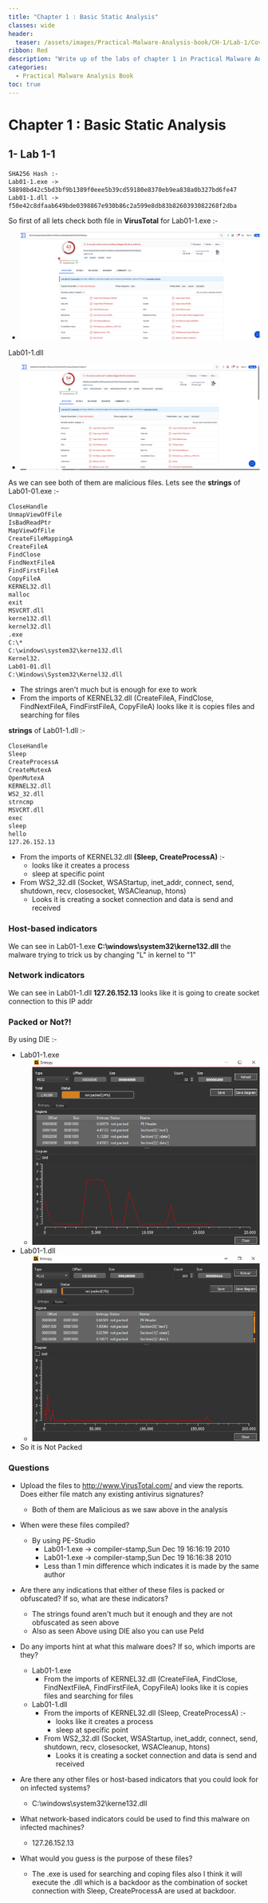 ```yaml
---
title: "Chapter 1 : Basic Static Analysis"
classes: wide
header:
  teaser: /assets/images/Practical-Malware-Analysis-book/CH-1/Lab-1/Cover.jpg
ribbon: Red
description: "Write up of the labs of chapter 1 in Practical Malware Analysis Book"
categories:
  - Practical Malware Analysis Book
toc: true
---
```


# Chapter 1 : Basic Static Analysis 

## 1- Lab 1-1
```
SHA256 Hash :-
Lab01-1.exe -> 58898bd42c5bd3bf9b1389f0eee5b39cd59180e8370eb9ea838a0b327bd6fe47
Lab01-1.dll -> f50e42c8dfaab649bde0398867e930b86c2a599e8db83b8260393082268f2dba
```
So first of all lets check both file in **VirusTotal** for Lab01-1.exe :- <br>
 * ![](/assets/images/Practical-Malware-Analysis-book/CH-1/Lab-1/1.png)<br>


Lab01-1.dll<br>

 * ![](/assets/images/Practical-Malware-Analysis-book/CH-1/Lab-1/2.png)<br>

As we can see both of them are malicious files.
Lets see the **strings** of Lab01-01.exe :-
```
CloseHandle
UnmapViewOfFile
IsBadReadPtr
MapViewOfFile
CreateFileMappingA
CreateFileA
FindClose
FindNextFileA
FindFirstFileA
CopyFileA
KERNEL32.dll
malloc
exit
MSVCRT.dll
kerne132.dll
kernel32.dll
.exe
C:\*
C:\windows\system32\kerne132.dll
Kernel32.
Lab01-01.dll
C:\Windows\System32\Kernel32.dll
```
  * The strings aren't much but is enough for exe to work 
  * From the imports of KERNEL32.dll (CreateFileA, FindClose, FindNextFileA, FindFirstFileA, CopyFileA) looks like it is copies files and searching for files

**strings** of Lab01-1.dll :-
```
CloseHandle
Sleep
CreateProcessA
CreateMutexA
OpenMutexA
KERNEL32.dll
WS2_32.dll
strncmp
MSVCRT.dll
exec
sleep
hello
127.26.152.13
```
  * From the imports of KERNEL32.dll **(Sleep, CreateProcessA)** :- 
      - looks like it creates a process 
      - sleep at specific point 
  * From WS2_32.dll (Socket, WSAStartup, inet_addr, connect, send, shutdown, recv, closesocket, WSACleanup, htons)
    - Looks it is creating a socket connection and data is send and received

### Host-based indicators
We can see in Lab01-1.exe **C:\windows\system32\kerne132.dll** the malware trying to trick us by changing "L" in kernel to "1"

### Network indicators 
We can see in Lab01-1.dll **127.26.152.13** looks like it is going to create socket connection to this IP addr

### Packed or Not?!
By using DIE :- 
  * Lab01-1.exe<br>
    * ![](/assets/images/Practical-Malware-Analysis-book/CH-1/Lab-1/3.png)<br>
  * Lab01-1.dll<br>
    * ![](/assets/images/Practical-Malware-Analysis-book/CH-1/Lab-1/4.png)<br>
  * So it is Not Packed

### Questions
- Upload the files to http://www.VirusTotal.com/ and view the reports. Does either file match any existing antivirus signatures?

  - Both of them are Malicious as we saw above in the analysis

- When were these files compiled?

  - By using PE-Studio
    - Lab01-1.exe -> compiler-stamp,Sun Dec 19 16:16:19 2010
    - Lab01-1.exe -> compiler-stamp,Sun Dec 19 16:16:38 2010
    - Less than 1 min difference which indicates it is made by the same author

- Are there any indications that either of these files is packed or obfuscated? If so, what are these indicators?

  - The strings found aren't much but it enough and they are not obfuscated as seen above
  - Also as seen Above using DIE also you can use PeId

- Do any imports hint at what this malware does? If so, which imports are they?
  
  - Lab01-1.exe
    - From the imports of KERNEL32.dll (CreateFileA, FindClose, FindNextFileA, FindFirstFileA, CopyFileA) looks like it is copies files and searching for files
  - Lab01-1.dll
    - From the imports of KERNEL32.dll (Sleep, CreateProcessA) :- 
      - looks like it creates a process 
      - sleep at specific point 
    - From WS2_32.dll (Socket, WSAStartup, inet_addr, connect, send, shutdown, recv, closesocket, WSACleanup, htons)
      - Looks it is creating a socket connection and data is send and received

- Are there any other files or host-based indicators that you could look for on infected systems?
  
  - C:\windows\system32\kerne132.dll

- What network-based indicators could be used to find this malware on infected machines?
  
  - 127.26.152.13

- What would you guess is the purpose of these files?
  - The .exe is used for searching and coping files also I think it will execute the .dll which is a backdoor as the combination of socket connection with Sleep, CreateProcessA are used at backdoor.
